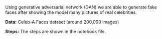 Using generative adversarial network (GAN) we are able to generate fake faces after showing the model many pictures of real celebrities.

__Data:__  Celeb-A Faces dataset (around 200,000 images)

__Steps:__ The steps are shown in the notebook file.